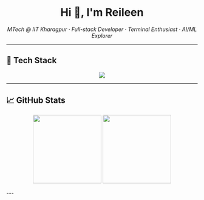 <h1 align="center">Hi 👋, I'm Reileen </h1>
<p align="center">
  <em>MTech @ IIT Kharagpur · Full-stack Developer · Terminal Enthusiast · AI/ML Explorer</em>
</p>

---
## 🧰 Tech Stack

<p align="center">
  <img src="https://skillicons.dev/icons?i=nextjs,react,ts,nodejs,prisma,mongodb,postgres,tailwind,vercel,cpp,rust,solidity,linux" />
</p>

---

## 📈 GitHub Stats

<p align="center">
  <img src="https://github-readme-stats.vercel.app/api?username=Reileen00&show_icons=true&theme=tokyonight" height="180" />
  <img src="https://github-readme-stats.vercel.app/api/top-langs/?username=Reileen00&layout=compact&theme=tokyonight" height="180" />
</p>
---

